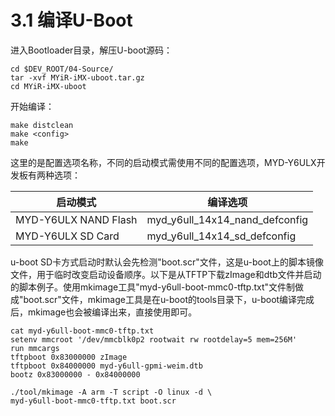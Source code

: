 # 3.1 编译U-Boot

进入Bootloader目录，解压U-boot源码：

```
cd $DEV_ROOT/04-Source/
tar -xvf MYiR-iMX-uboot.tar.gz
cd MYiR-iMX-uboot
```

开始编译：

```
make distclean 
make <config>
make
```

这里的<config>是配置选项名称，不同的启动模式需使用不同的配置选项，MYD-Y6ULX开发板有两种选项：

启动模式 | 编译选项
-------- | --------
MYD-Y6ULX NAND Flash | myd_y6ull_14x14_nand_defconfig
MYD-Y6ULX SD Card | myd_y6ull_14x14_sd_defconfig

u-boot SD卡方式启动时默认会先检测"boot.scr"文件，这是u-boot上的脚本镜像文件，用于临时改变启动设备顺序。以下是从TFTP下载zImage和dtb文件并启动的脚本例子。使用mkimage工具"myd-y6ull-boot-mmc0-tftp.txt"文件制做成"boot.scr"文件，mkimage工具是在u-boot的tools目录下，u-boot编译完成后，mkimage也会被编译出来，直接使用即可。

```
cat myd-y6ull-boot-mmc0-tftp.txt
setenv mmcroot '/dev/mmcblk0p2 rootwait rw rootdelay=5 mem=256M'
run mmcargs
tftpboot 0x83000000 zImage
tftpboot 0x84000000 myd-y6ull-gpmi-weim.dtb
bootz 0x83000000 - 0x84000000

./tool/mkimage -A arm -T script -O linux -d \
myd-y6ull-boot-mmc0-tftp.txt boot.scr
```
